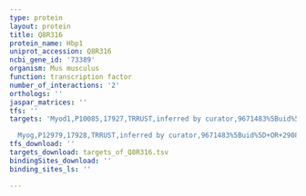 ```yaml
---
type: protein
layout: protein
title: Q8R316
protein_name: Hbp1
uniprot_accession: Q8R316
ncbi_gene_id: '73389'
organism: Mus musculus
function: transcription factor
number_of_interactions: '2'
orthologs: ''
jaspar_matrices: ''
tfs: ''
targets: 'Myod1,P10085,17927,TRRUST,inferred by curator,9671483%5Buid%5D+OR+29087512%5Buid%5D,Yes

  Myog,P12979,17928,TRRUST,inferred by curator,9671483%5Buid%5D+OR+29087512%5Buid%5D,Yes'
tfs_download: ''
targets_download: targets_of_Q8R316.tsv
bindingSites_download: ''
binding_sites_ls: ''

---
```


